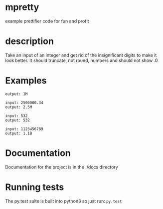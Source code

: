 # mpretty
example prettifier code for fun and profit

# description
Take an input of an integer and get rid of the insignificant digits to make it look better.   It should truncate, not round, numbers and should not show .0

# Examples
```input: 1000000
output: 1M

input: 2500000.34
output: 2.5M

input: 532
output: 532

input: 1123456789
output: 1.1B
```


# Documentation
Documentation for the project is in the ./docs directory

# Running tests
The py.test suite is built into python3 so just run:
`py.test`
